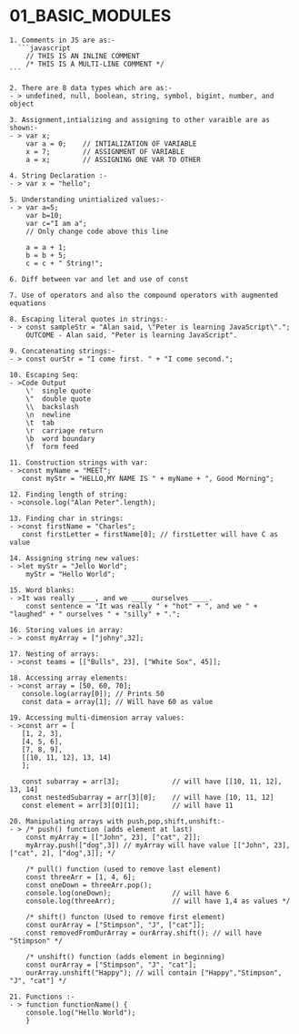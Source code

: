 # 01_BASIC_MODULES

    1. Comments in JS are as:-
      ```javascript
        // THIS IS AN INLINE COMMENT
        /* THIS IS A MULTI-LINE COMMENT */
    ```

    2. There are 8 data types which are as:-
    - > undefined, null, boolean, string, symbol, bigint, number, and object

    3. Assignment,intializing and assigning to other varaible are as shown:-
    - > var x;
        var a = 0;    // INTIALIZATION OF VARIABLE
        x = 7;        // ASSIGNMENT OF VARIABLE
        a = x;        // ASSIGNING ONE VAR TO OTHER

    4. String Declaration :-
    - > var x = "hello";

    5. Understanding unintialized values:-
    - > var a=5;
        var b=10;
        var c="I am a";
        // Only change code above this line

        a = a + 1;
        b = b + 5;
        c = c + " String!";
    
    6. Diff between var and let and use of const

    7. Use of operators and also the compound operators with augmented equations

    8. Escaping literal quotes in strings:-
    - > const sampleStr = "Alan said, \"Peter is learning JavaScript\".";
        OUTCOME - Alan said, "Peter is learning JavaScript".
    
    9. Concatenating strings:-
    - > const ourStr = "I come first. " + "I come second.";

    10. Escaping Seq:
    - >Code	Output
        \'	single quote
        \"	double quote
        \\	backslash
        \n	newline
        \t	tab
        \r	carriage return
        \b	word boundary
        \f  form feed

    11. Construction strings with var:
    - >const myName = "MEET";
       const myStr = "HELLO,MY NAME IS " + myName + ", Good Morning";

    12. Finding length of string:
    - >console.log("Alan Peter".length);
    
    13. Finding char in strings:
    - >const firstName = "Charles";
       const firstLetter = firstName[0]; // firstLetter will have C as value

    14. Assigning string new values:
    - >let myStr = "Jello World";
        myStr = "Hello World";

    15. Word blanks:
    - >It was really ____, and we ____ ourselves ____. 
        const sentence = "It was really " + "hot" + ", and we " + "laughed" + " ourselves " + "silly" + ".";

    16. Storing values in array:
    - > const myArray = ["johny",32];

    17. Nesting of arrays:
    - >const teams = [["Bulls", 23], ["White Sox", 45]];

    18. Accessing array elements:
    - >const array = [50, 60, 70];
       console.log(array[0]); // Prints 50
       const data = array[1]; // Will have 60 as value

    19. Accessing multi-dimension array values:
    - >const arr = [
       [1, 2, 3],
       [4, 5, 6],
       [7, 8, 9],
       [[10, 11, 12], 13, 14]
       ];

       const subarray = arr[3];             // will have [[10, 11, 12], 13, 14]
       const nestedSubarray = arr[3][0];    // will have [10, 11, 12]
       const element = arr[3][0][1];        // will have 11

    20. Manipulating arrays with push,pop,shift,unshift:-
    - > /* push() function (adds element at last)
        const myArray = [["John", 23], ["cat", 2]];
        myArray.push(["dog",3]) // myArray will have value [["John", 23], ["cat", 2], ["dog",3]]; */

        /* pull() function (used to remove last element)
        const threeArr = [1, 4, 6];
        const oneDown = threeArr.pop();
        console.log(oneDown);               // will have 6
        console.log(threeArr);              // will have 1,4 as values */

        /* shift() functon (Used to remove first element)
        const ourArray = ["Stimpson", "J", ["cat"]];
        const removedFromOurArray = ourArray.shift(); // will have "Stimpson" */

        /* unshift() function (adds element in beginning)
        const ourArray = ["Stimpson", "J", "cat"];
        ourArray.unshift("Happy"); // will contain ["Happy","Stimpson", "J", "cat"] */

    21. Functions :-
    - > function functionName() {
        console.log("Hello World");
        }

    

